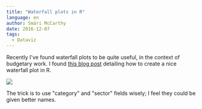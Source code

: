 ```yaml
---
title: "Waterfall plots in R"
language: en
author: Smári McCarthy
date: 2016-12-07
tags:
  - Dataviz
---
```


Recently I've found waterfall plots to be quite useful, in the context of budgetary work. I found [this blog 
post][1] detailing how to create a nice waterfall plot in R.

![](https://i1.wp.com/www.jameskeirstead.ca/wordpress/wp-content/uploads/2015/02/plot-1.png)

The trick is to use "category" and "sector" fields wisely; I feel they could be given better names.

 [1]: https://www.r-bloggers.com/waterfall-plots-in-r/

